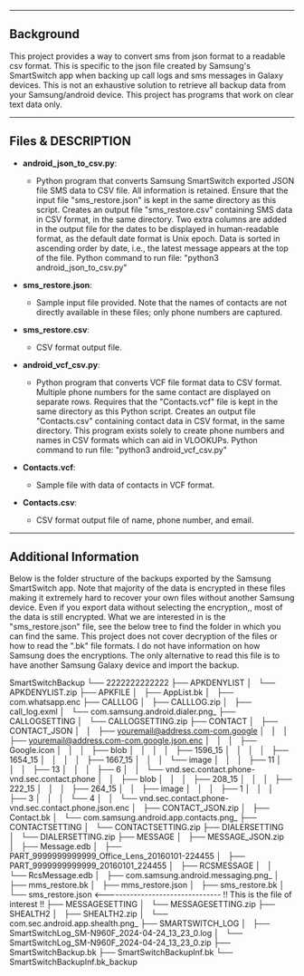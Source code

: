 -----------------------
Background
-----------------------
This project provides a way to convert sms from json format to a readable csv format. This is specific to the json file created by Samsung's SmartSwitch app when backing up call logs and sms messages in Galaxy devices. This is not an exhaustive solution to retrieve all backup data from your Samsung/android device. This project has programs that work on clear text data only.


-----------------------
Files & DESCRIPTION
-----------------------

- **android_json_to_csv.py**:
  - Python program that converts Samsung SmartSwitch exported JSON file SMS data to CSV file. All information is retained. Ensure that the input file "sms_restore.json" is kept in the same directory as this script. Creates an output file "sms_restore.csv" containing SMS data in CSV format, in the same directory. Two extra columns are added in the output file for the dates to be displayed in human-readable format, as the default date format is Unix epoch. Data is sorted in ascending order by date, i.e., the latest message appears at the top of the file. Python command to run file: "python3 android_json_to_csv.py"
  
- **sms_restore.json**:
  - Sample input file provided. Note that the names of contacts are not directly available in these files; only phone numbers are captured.
  
- **sms_restore.csv**:
  - CSV format output file.
  
- **android_vcf_csv.py**:
  - Python program that converts VCF file format data to CSV format. Multiple phone numbers for the same contact are displayed on separate rows. Requires that the "Contacts.vcf" file is kept in the same directory as this Python script. Creates an output file "Contacts.csv" containing contact data in CSV format, in the same directory. This program exists solely to create phone numbers and names in CSV formats which can aid in VLOOKUPs. Python command to run file: "python3 android_vcf_csv.py"
  
- **Contacts.vcf**:
  - Sample file with data of contacts in VCF format.
  
- **Contacts.csv**:
  - CSV format output file of name, phone number, and email.
  

-----------------------
Additional Information
-----------------------
Below is the folder structure of the backups exported by the Samsung SmartSwitch app. Note that majority of the data is encrypted in these files making it extremely hard to recover your own files without another Samsung device. Even if you export data without selecting the encryption,, most of the data is still encrypted. What we are interested in is the "sms_restore.json" file, see the below tree to find the folder in which you can find the same. This project does not cover decryption of the files or how to read the ".bk" file formats. I do not have information on how Samsung does the encryptions. The only alternative to read this file is to have another Samsung Galaxy device and import the backup.


SmartSwitchBackup
└── 2222222222222
    ├── APKDENYLIST
    │   └── APKDENYLIST.zip
    ├── APKFILE
    │   ├── AppList.bk
    │   ├── com.whatsapp.enc
    ├── CALLLOG
    │   ├── CALLLOG.zip
    │   ├── call_log.exml
    │   └── com.samsung.android.dialer.png_
    ├── CALLOGSETTING
    │   └── CALLOGSETTING.zip
    ├── CONTACT
    │   ├── CONTACT_JSON
    │   │   ├── youremail@address.com-com.google
    │   │   │   ├── youremail@address.com-com.google.json.enc
    │   │   │   ├── Google.icon
    │   │   │   ├── blob
    │   │   │   │   ├── 1596_15
    │   │   │   │   ├── 1654_15
    │   │   │   │   ├── 1667_15
    │   │   │   └── image
    │   │   │       ├── 11
    │   │   │       ├── 13
    │   │   │       ├── 6
    │   │   └── vnd.sec.contact.phone-vnd.sec.contact.phone
    │   │       ├── blob
    │   │       │   ├── 208_15
    │   │       │   ├── 222_15
    │   │       │   ├── 264_15
    │   │       ├── image
    │   │       │   ├── 1
    │   │       │   ├── 3
    │   │       │   └── 4
    │   │       └── vnd.sec.contact.phone-vnd.sec.contact.phone.json.enc
    │   ├── CONTACT_JSON.zip
    │   ├── Contact.bk
    │   └── com.samsung.android.app.contacts.png_
    ├── CONTACTSETTING
    │   └── CONTACTSETTING.zip
    ├── DIALERSETTING
    │   └── DIALERSETTING.zip
    ├── MESSAGE
    │   ├── MESSAGE_JSON.zip
    │   ├── Message.edb
    │   ├── PART_9999999999999_Office_Lens_20160101-224455
    │   ├── PART_9999999999999_20160101_224455
    │   ├── RCSMESSAGE
    │   │   └── RcsMessage.edb
    │   ├── com.samsung.android.messaging.png_
    │   ├── mms_restore.bk
    │   ├── mms_restore.json
    │   ├── sms_restore.bk
    │   └── sms_restore.json <-------------------------------- !! This is the file of interest !!
    ├── MESSAGESETTING
    │   └── MESSAGESETTING.zip
    ├── SHEALTH2
    │   ├── SHEALTH2.zip
    │   └── com.sec.android.app.shealth.png_
    ├── SMARTSWITCH_LOG
    │   ├── SmartSwitchLog_SM-N960F_2024-04-24_13_23_0.log
    │   └── SmartSwitchLog_SM-N960F_2024-04-24_13_23_0.zip
    ├── SmartSwitchBackup.bk
    ├── SmartSwitchBackupInf.bk
    └── SmartSwitchBackupInf.bk_backup
